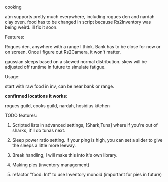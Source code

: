cooking

atm supports pretty much everywhere, including rogues den and nardah clay oven. food has to be changed in script because Rs2Inventory was being weird. ill fix it soon.

Features:

Rogues den, anywhere with a range I think. Bank has to be close for now or on screen. Once i figure out Rs2Camera, it won't matter.

gaussian sleeps based on a skewed normal distribution. skew will be adjusted off runtime in future to simulate fatigue.

Usage: 

start with raw food in inv, can be near bank or range. 

**confirmed locations it works**:

rogues guild, cooks guild, nardah, hosidius kitchen

TODO features:

1. Scripted lists in advanced settings, [Shark,Tuna] where if you're out of sharks, it'll do tunas next.

5. Sleep power ratio setting. If your ping is high, you can set a slider to give the sleeps a little more leeway.

7. Break handling, I will make this into it's own library.

8. Making pies (inventory management)

9. refactor "food: Int" to use Inventory monoid (important for pies in future)
